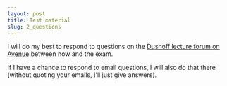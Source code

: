 ```yaml
---
layout: post
title: Test material
slug: 2_questions
---
```


I will do my best to respond to questions on the [Dushoff lecture forum on Avenue](https://avenue.cllmcmaster.ca/d2l/le/289069/discussions/topics/274027/View) between now and the exam.

If I have a chance to respond to email questions, I will also do that there (without quoting your emails, I'll just give answers).
